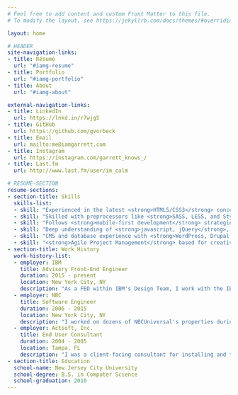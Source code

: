 ```yaml
---
# Feel free to add content and custom Front Matter to this file.
# To modify the layout, see https://jekyllrb.com/docs/themes/#overriding-theme-defaults

layout: home

# HEADER
site-navigation-links:
- title: Résumé
  url: "#iamg-resume"
- title: Portfolio
  url: "#iamg-portfolio"
- title: About
  url: "#iamg-about"

external-navigation-links:
- title: LinkedIn
  url: https://lnkd.in/r7wjg5
- title: GitHub
  url: https://github.com/gvorbeck
- title: Email
  url: mailto:me@iamgarrett.com
- title: Instagram
  url: https://instagram.com/garrett_knows_/
- title: Last.fm
  url: http://www.last.fm/user/im_calm

# RESUME-SECTION
resume-sections:
- section-title: Skills
  skills-list:
  - skill: "Experienced in the latest <strong>HTML5/CSS3</strong> concepts and practices."
  - skill: "Skilled with preprocessors like <strong>SASS, LESS, and Stylus</strong>."
  - skill: "Follows <strong>mobile-first development</strong> strategies to ensure a future-proof experience."
  - skill: "Deep understanding of <strong>javascript, jQuery</strong>, and various libraries."
  - skill: "CMS and database experience with <strong>WordPress, Drupal, and Jekyll</strong>."
  - skill: "<strong>Agile Project Management</strong> based for creative adaptation to the rigors of project turbulence."
- section-title: Work History
  work-history-list:
  - employer: IBM
    title: Advisory Front-End Engineer
    duration: 2015 - present
    location: New York City, NY
    description: "As a FED within IBM's Design Team, I work with the IBM Z platform to bring a modern web experience to some of the most robust and complex mainframe systems in the industry. Whether it is updating the look-and-feel of their HMC software, promoting the features of our awesome apps, or guiding our sales teams through an ever-updating set of processes; I use my skills to ensure a smooth and beautiful interraction every time."
  - employer: NBC
    title: Software Engineer
    duration: 2006 - 2015
    location: New York City, NY
    description: "I worked on dozens of NBCUniversal's properties during my time here. On several development teams, covering brands from Telemundo, SyFy, USA, Bravo and more -- I worked with a variety of technologies implemented on robust platforms that attracted millions of users. Working in a rapidly changing field, I helped foster NBC's web development community; and as my first job in the industry, it is where I honed my skills and focused on front-end web development."
  - employer: Actsoft, Inc.
    title: End User Consultant
    duration: 2004 - 2005
    location: Tampa, FL
    description: "I was a client-facing consultant for installing and the strategic analysis of GPS tracking software needs. I helped set-up and create systems for clients to track workers as well as create a user-friendly dispatching procedure for specific tasks assigned to employees in the field. This included working with various individuals of management and their employees, both over the phone and on-site."
- section-title: Education
  school-name: New Jersey City University
  school-degree: B.S. in Computer Science
  school-graduation: 2010
---
```

